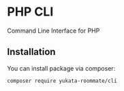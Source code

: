 # PHP CLI

Command Line Interface for PHP

## Installation

You can install package via composer:

```
composer require yukata-roommate/cli
```
